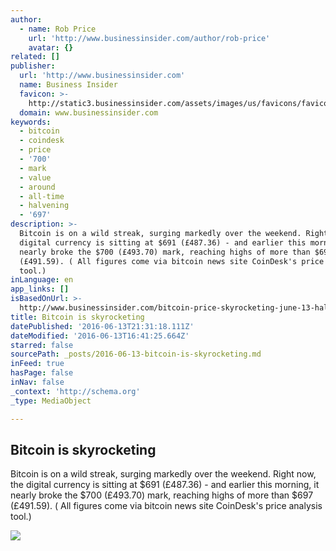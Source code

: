 ```yaml
---
author:
  - name: Rob Price
    url: 'http://www.businessinsider.com/author/rob-price'
    avatar: {}
related: []
publisher:
  url: 'http://www.businessinsider.com'
  name: Business Insider
  favicon: >-
    http://static3.businessinsider.com/assets/images/us/favicons/favicon.ico?v=BI-US-2016-03-31
  domain: www.businessinsider.com
keywords:
  - bitcoin
  - coindesk
  - price
  - '700'
  - mark
  - value
  - around
  - all-time
  - halvening
  - '697'
description: >-
  Bitcoin is on a wild streak, surging markedly over the weekend. Right now, the
  digital currency is sitting at $691 (£487.36) - and earlier this morning, it
  nearly broke the $700 (£493.70) mark, reaching highs of more than $697
  (£491.59). ( All figures come via bitcoin news site CoinDesk's price analysis
  tool.)
inLanguage: en
app_links: []
isBasedOnUrl: >-
  http://www.businessinsider.com/bitcoin-price-skyrocketing-june-13-halvening-2016-6?r=UK&IR=T
title: Bitcoin is skyrocketing
datePublished: '2016-06-13T21:31:18.111Z'
dateModified: '2016-06-13T16:41:25.664Z'
starred: false
sourcePath: _posts/2016-06-13-bitcoin-is-skyrocketing.md
inFeed: true
hasPage: false
inNav: false
_context: 'http://schema.org'
_type: MediaObject

---
```

<article style=""><h1>Bitcoin is skyrocketing</h1><p>Bitcoin is on a wild streak, surging markedly over the weekend. Right now, the digital currency is sitting at $691 (£487.36) - and earlier this morning, it nearly broke the $700 (£493.70) mark, reaching highs of more than $697 (£491.59). ( All figures come via bitcoin news site CoinDesk's price analysis tool.)</p><img src="http://static2.businessinsider.com/image/575e6969dd0895ed1d8b4596-2400/gettyimages-53454742-2.jpg" /></article>